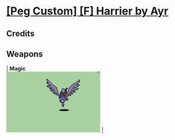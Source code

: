 # [\[Peg Custom\] \[F\] Harrier by Ayr](./)
## Credits



## Weapons

| <b>Magic</b><br/><img alt="Magic animation" src="./6.%20Magic/Magic.gif"/> |
